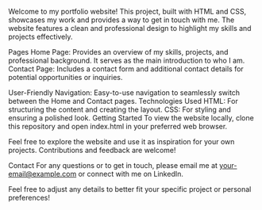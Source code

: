 Welcome to my portfolio website! This project, built with HTML and CSS, showcases my work and provides a way to get in touch with me. The website features a clean and professional design to highlight my skills and projects effectively.

Pages
Home Page: Provides an overview of my skills, projects, and professional background. It serves as the main introduction to who I am.
Contact Page: Includes a contact form and additional contact details for potential opportunities or inquiries.

User-Friendly Navigation: Easy-to-use navigation to seamlessly switch between the Home and Contact pages.
Technologies Used
HTML: For structuring the content and creating the layout.
CSS: For styling and ensuring a polished look.
Getting Started
To view the website locally, clone this repository and open index.html in your preferred web browser.


Feel free to explore the website and use it as inspiration for your own projects. Contributions and feedback are welcome!


Contact
For any questions or to get in touch, please email me at your-email@example.com or connect with me on LinkedIn.

Feel free to adjust any details to better fit your specific project or personal preferences!





